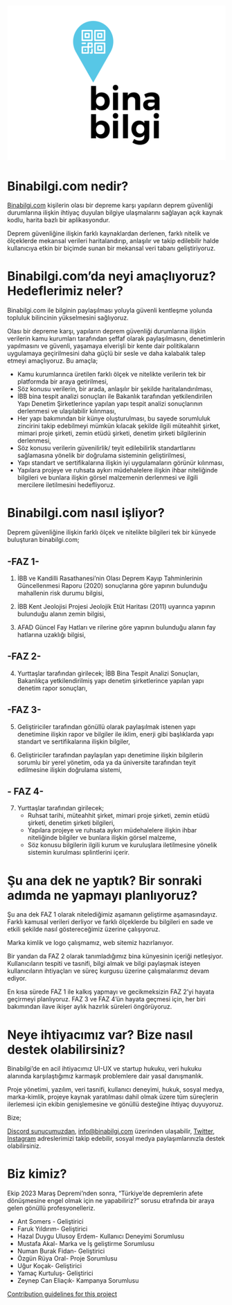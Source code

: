 ![Bina Bilgi Logo](public/logo.svg)

# **Binabilgi.com nedir?**

[Binabilgi.com](https://www.binabilgi.com/) kişilerin olası bir depreme karşı yapıların deprem güvenliği durumlarına ilişkin ihtiyaç duyulan bilgiye ulaşmalarını sağlayan açık kaynak kodlu, harita bazlı bir aplikasyondur.

Deprem güvenliğine ilişkin farklı kaynaklardan derlenen, farklı nitelik ve ölçeklerde mekansal verileri haritalandırıp, anlaşılır ve takip edilebilir halde kullanıcıya etkin bir biçimde sunan bir mekansal veri tabanı geliştiriyoruz.

# **Binabilgi.com’da neyi amaçlıyoruz? Hedeflerimiz neler?**

Binabilgi.com ile bilginin paylaşılması yoluyla güvenli kentleşme yolunda topluluk bilincinin yükselmesini sağlıyoruz.

Olası bir depreme karşı, yapıların deprem güvenliği durumlarına ilişkin verilerin kamu kurumları tarafından şeffaf olarak paylaşılmasını, denetimlerin yapılmasını ve güvenli, yaşamaya elverişli bir kente dair politikaların uygulamaya geçirilmesini daha güçlü bir sesle ve daha kalabalık talep etmeyi amaçlıyoruz. Bu amaçla;

- Kamu kurumlarınca üretilen farklı ölçek ve nitelikte verilerin tek bir platformda bir araya getirilmesi,
- Söz konusu verilerin, bir arada, anlaşılır bir şekilde haritalandırılması,
- İBB bina tespit analizi sonuçları ile Bakanlık tarafından yetkilendirilen Yapı Denetim Şirketlerince yapılan yapı tespit analizi sonuçlarının derlenmesi ve ulaşılabilir kılınması,
- Her yapı bakımından bir künye oluşturulması, bu sayede sorumluluk zincirini takip edebilmeyi mümkün kılacak şekilde ilgili müteahhit şirket, mimari proje şirketi, zemin etüdü şirketi, denetim şirketi bilgilerinin derlenmesi,
- Söz konusu verilerin güvenilirlik/ teyit edilebilirlik standartlarını sağlamasına yönelik bir doğrulama sisteminin geliştirilmesi,
- Yapı standart ve sertifikalarına ilişkin iyi uygulamaların görünür kılınması,
- Yapılara projeye ve ruhsata aykırı müdehalelere ilişkin ihbar niteliğinde bilgileri ve bunlara ilişkin görsel malzemenin derlenmesi ve ilgili mercilere iletilmesini hedefliyoruz.

# **Binabilgi.com nasıl işliyor?**

Deprem güvenliğine ilişkin farklı ölçek ve nitelikte bilgileri tek bir künyede buluşturan binabilgi.com;

## **-FAZ 1-**

1. İBB ve Kandilli Rasathanesi’nin Olası Deprem Kayıp Tahminlerinin Güncellenmesi Raporu (2020) sonuçlarına göre yapının bulunduğu mahallenin risk durumu bilgisi,

2. İBB Kent Jeolojisi Projesi Jeolojik Etüt Haritası (2011) uyarınca yapının bulunduğu alanın zemin bilgisi,

3. AFAD Güncel Fay Hatları ve rilerine göre yapının bulunduğu alanın fay hatlarına uzaklığı bilgisi,

## **-FAZ 2-**

4. Yurttaşlar tarafından girilecek;
   İBB Bina Tespit Analizi Sonuçları,
   Bakanlıkça yetkilendirilmiş yapı denetim şirketlerince yapılan yapı denetim rapor sonuçları,

## **-FAZ 3-**

5. Geliştiriciler tarafından gönüllü olarak paylaşılmak istenen yapı denetimine ilişkin rapor ve bilgiler ile iklim, enerji gibi başlıklarda yapı standart ve sertifikalarına ilişkin bilgiler,

6. Geliştiriciler tarafından paylaşılan yapı denetimine ilişkin bilgilerin sorumlu bir yerel yönetim, oda ya da üniversite tarafından teyit edilmesine ilişkin doğrulama sistemi,

## **- FAZ 4-**

7. Yurttaşlar tarafından girilecek;
   - Ruhsat tarihi, müteahhit şirket, mimari proje şirketi, zemin etüdü şirketi, denetim şirketi bilgileri,
   - Yapılara projeye ve ruhsata aykırı müdehalelere ilişkin ihbar niteliğinde bilgiler ve bunlara ilişkin görsel malzeme,
   - Söz konusu bilgilerin ilgili kurum ve kuruluşlara iletilmesine yönelik sistemin kurulması splintlerini içerir.

# **Şu ana dek ne yaptık? Bir sonraki adımda ne yapmayı planlıyoruz?**

Şu ana dek FAZ 1 olarak nitelediğimiz aşamanın geliştirme aşamasındayız. Farklı kamusal verileri derliyor ve farklı ölçeklerde bu bilgileri en sade ve etkili şekilde nasıl göstereceğimiz üzerine çalışıyoruz.

Marka kimlik ve logo çalışmamız, web sitemiz hazırlanıyor.

Bir yandan da FAZ 2 olarak tanımladığımız bina künyesinin içeriği netleşiyor. Kullanıcıların tespiti ve tasnifi, bilgi almak ve bilgi paylaşmak isteyen kullanıcıların ihtiyaçları ve süreç kurgusu üzerine çalışmalarımız devam ediyor.

En kısa sürede FAZ 1 ile kalkış yapmayı ve gecikmeksizin FAZ 2’yi hayata geçirmeyi planlıyoruz. FAZ 3 ve FAZ 4’ün hayata geçmesi için, her biri bakımından ilave ikişer aylık hazırlık süreleri öngörüyoruz.

# **Neye ihtiyacımız var? Bize nasıl destek olabilirsiniz?**

Binabilgi’de en acil ihtiyacımız UI-UX ve startup hukuku, veri hukuku alanında karşılaştığımız karmaşık problemlere dair yasal danışmanlık.

Proje yönetimi, yazılım, veri tasnifi, kullanıcı deneyimi, hukuk, sosyal medya, marka-kimlik, projeye kaynak yaratılması dahil olmak üzere tüm süreçlerin ilerlemesi için ekibin genişlemesine ve gönüllü desteğine ihtiyaç duyuyoruz.

Bize;

[Discord sunucumuzdan](https://discord.gg/4vyvkrVdms),
info@binabilgi.com üzerinden ulaşabilir,
[Twitter](https://twitter.com/binabilgi), [Instagram](https://www.instagram.com/binabilgi/) adreslerimizi takip edebilir, sosyal medya paylaşımlarınızla destek olabilirsiniz.

# **Biz kimiz?**

Ekip 2023 Maraş Depremi’nden sonra, “Türkiye’de depremlerin afete dönüşmesine engel olmak için ne yapabiliriz?” sorusu etrafında bir araya gelen gönüllü profesyonelleriz.

- Ant Somers - Geliştirici
- Faruk Yıldırım- Geliştirici
- Hazal Duygu Ulusoy Erdem- Kullanıcı Deneyimi Sorumlusu
- Mustafa Akal- Marka ve İş geliştirme Sorumlusu
- Numan Burak Fidan- Geliştirici
- Özgün Rüya Oral- Proje Sorumlusu
- Uğur Koçak- Geliştirici
- Yamaç Kurtuluş- Geliştirici
- Zeynep Can Eliaçık- Kampanya Sorumlusu

[Contribution guidelines for this project](binabilgi/CONTRIBUTING.md)
